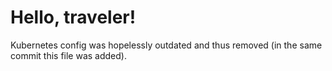 # Hello, traveler!

Kubernetes config was hopelessly outdated and thus removed (in the same commit this file was added).
